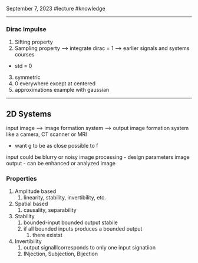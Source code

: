 September 7, 2023
#lecture #knowledge

---

### Dirac Impulse
1. Sifting property
2. Sampling property
--> integrate dirac = 1
--> earlier signals and systems courses
- std = 0
3. symmetric
4. 0 everywhere except at centered
5. approximations example with gaussian

---

## 2D Systems
input image --> image formation system --> output image
formation system like a camera, CT scanner or MRI
- want g to be as close possible to f

input could be blurry or noisy
image processing - design parameters
image output - can be enhanced or analyzed image
### Properties
1. Amplitude based
	1. linearity, stability, invertibility, etc.
2. Spatial based
	1. causality, separability
3. Stability
	1. bounded-input bounded output stabile
	2. if all bounded inputs produces a bounded output
		1. there existst
4. Invertibility
	1. output signalllcorresponds to only one input signatiion
	2. INjection, Subjection, Bijection
